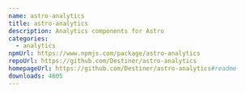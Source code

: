 ```yaml
---
name: astro-analytics
title: astro-analytics
description: Analytics components for Astro
categories:
  - analytics
npmUrl: https://www.npmjs.com/package/astro-analytics
repoUrl: https://github.com/Destiner/astro-analytics
homepageUrl: https://github.com/Destiner/astro-analytics#readme
downloads: 4605
---
```

